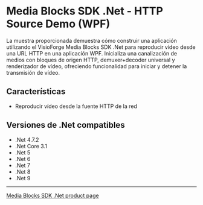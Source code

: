 # Media Blocks SDK .Net - HTTP Source Demo (WPF)

La muestra proporcionada demuestra cómo construir una aplicación utilizando el VisioForge Media Blocks SDK .Net para reproducir vídeo desde una URL HTTP en una aplicación WPF. 
Inicializa una canalización de medios con bloques de origen HTTP, demuxer+decoder universal y renderizador de vídeo, ofreciendo funcionalidad para iniciar y detener la transmisión de vídeo.

## Características

- Reproducir vídeo desde la fuente HTTP de la red

## Versiones de .Net compatibles

- .Net 4.7.2
- .Net Core 3.1
- .Net 5
- .Net 6
- .Net 7
- .Net 8
- .Net 9

---

[Media Blocks SDK .Net product page](https://www.visioforge.com/media-blocks-sdk)
